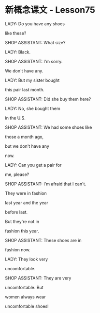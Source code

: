 # 新概念课文 - Lesson75

LADY: Do you have any shoes

like these?

SHOP ASSISTANT: What size?

LADY: Black.

SHOP ASSISTANT: I'm sorry.

We don't have any.

LADY: But my sister bought

this pair last month.

SHOP ASSISTANT: Did she buy them here?

LADY: No, she bought them

in the U.S.

SHOP ASSISTANT: We had some shoes like

those a month ago,

but we don't have any

now.

LADY: Can you get a pair for

me, please?

SHOP ASSISTANT: I'm afraid that I can't.

They were in fashion

last year and the year

before last.

But they're not in

fashion this year.

SHOP ASSISTANT: These shoes are in

fashion now.

LADY: They look very

uncomfortable.

SHOP ASSISTANT: They are very

uncomfortable. But

women always wear

uncomfortable shoes!